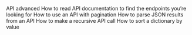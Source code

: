 API advanced
How to read API documentation to find the endpoints you’re looking for
How to use an API with pagination
How to parse JSON results from an API
How to make a recursive API call
How to sort a dictionary by value
